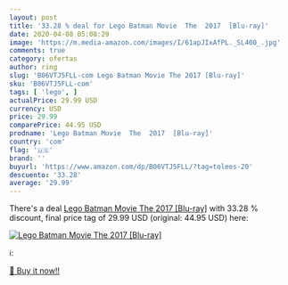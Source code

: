 ```yaml
---
layout: post
title: '33.28 % deal for Lego Batman Movie  The  2017  [Blu-ray]'
date: 2020-04-08 05:08:29
image: 'https://m.media-amazon.com/images/I/61apJIxAfPL._SL400_.jpg'
comments: true
category: ofertas
author: ring
slug: 'B06VTJ5FLL-com Lego Batman Movie The 2017 [Blu-ray]'
sku: 'B06VTJ5FLL-com'
tags: [ 'lego', ]
actualPrice: 29.99 USD
currency: USD
price: 29.99
comparePrice: 44.95 USD
prodname: 'Lego Batman Movie  The  2017  [Blu-ray]'
country: 'com'
flag: '🇺🇸'
brand: ''
buyurl: 'https://www.amazon.com/dp/B06VTJ5FLL/?tag=tolees-20'
descuento: '33.28'
average: '29.99'
---
```


There's a deal [Lego Batman Movie  The  2017  [Blu-ray]](https://www.amazon.com/dp/B06VTJ5FLL/?tag=tolees-20)  with  33.28 % discount, final price tag of  29.99 USD (original: 44.95 USD) here:

[![Lego Batman Movie  The  2017  [Blu-ray]](https://m.media-amazon.com/images/I/61apJIxAfPL._SL400_.jpg)](https://www.amazon.com/dp/B06VTJ5FLL/?tag=tolees-20)

ℹ️:


[🛒 Buy it now!!](https://www.amazon.com/dp/B06VTJ5FLL/?tag=tolees-20)
